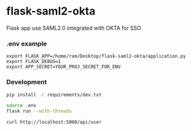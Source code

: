 # flask-saml2-okta
Flask app use SAML2.0 integrated with OKTA for SSO

### .env example

```aidl
export FLASK_APP=/home/ram/Desktop/flask-saml2-okta/application.py
export FLASK_DEBUG=1
export APP_SECRET=YOUR_PROJ_SECRET_FOR_ENV
```

### Development

```bash
pip install -r requirements/dev.txt

source .env
flask run --with-threads

curl http://localhost:5000/api/user
```

